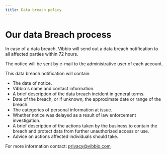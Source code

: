 ```yaml
---
title: Data breach policy
---
```


# Our data Breach process

In case of a data breach, Vibbio will send out a data breach notification to all affected parties within 72 hours.

The notice will be sent by e-mail to the administrative user of each account.

This data breach notification will contain:

- The date of notice.
- Vibbio´s name and contact information.
- A brief description of the data breach incident in general terms.
- Date of the breach, or if unknown, the approximate date or range of the breach.
- The categories of personal information at issue.
- Whether notice was delayed as a result of law enforcement investigation.
- A brief description of the actions taken by the business to contain the breach and protect data from further unauthorized access or use.
- Advice on actions affected individuals should take.

For more information contact: privacy@vibbio.com
